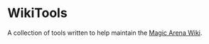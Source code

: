 # WikiTools

 A collection of tools written to help maintain the [Magic Arena Wiki](http://magicarena.wikia.com).

